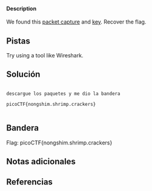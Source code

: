 #### Description


We found this [packet capture](https://jupiter.challenges.picoctf.org/static/fbf98e695555a2a48fe42c9a245de376/capture.pcap) and [key](https://jupiter.challenges.picoctf.org/static/fbf98e695555a2a48fe42c9a245de376/picopico.key). Recover the flag.

## Pistas

Try using a tool like Wireshark.


## Solución

``` 

descargue los paquetes y me dio la bandera 

picoCTF{nongshim.shrimp.crackers}


```

## Bandera
Flag:  picoCTF{nongshim.shrimp.crackers}


## Notas adicionales


## Referencias
